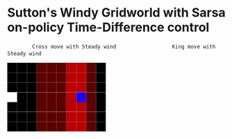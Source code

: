 # Sutton's Windy Gridworld with Sarsa on-policy Time-Difference control

            Cross move with Steady wind                  King move with Steady wind

<p float="center">
  <img src="./Examples/Trained_Episode.gif" width="45%" />
</p>
